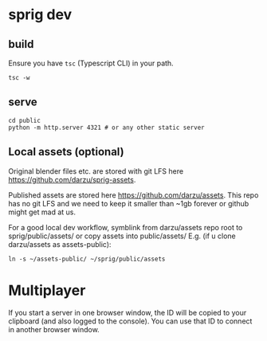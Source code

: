 # sprig dev

## build

Ensure you have `tsc` (Typescript CLI) in your path.

```
tsc -w
```

## serve

```
cd public
python -m http.server 4321 # or any other static server
```

## Local assets (optional)

Original blender files etc. are stored with git LFS here https://github.com/darzu/sprig-assets.

Published assets are stored here https://github.com/darzu/assets. This repo has no git LFS and we need to keep it smaller than ~1gb forever or github might get mad at us.

For a good local dev workflow, symblink from darzu/assets repo root to sprig/public/assets/ or copy assets into public/assets/
E.g. (if u clone darzu/assets as assets-public):

```
ln -s ~/assets-public/ ~/sprig/public/assets
```

# Multiplayer

If you start a server in one browser window, the ID will be copied to your
clipboard (and also logged to the console). You can use that ID to connect in
another browser window.
